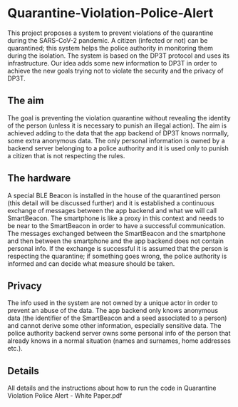 # Quarantine-Violation-Police-Alert
This project proposes a system to prevent violations of the quarantine during the SARS-CoV-2 pandemic. A citizen (infected or not) can be quarantined; this system helps the police authority in monitoring them during the isolation.
The system is based on the DP3T protocol and uses its infrastructure. Our idea adds some new information to DP3T in order to achieve the new goals trying not to violate the security and the privacy of DP3T.  

## The aim
The goal is preventing the violation quarantine without revealing the identity of the person (unless it is necessary to punish an illegal action). The aim is achieved adding to the data that the app backend of DP3T knows normally, some extra anonymous data. The only personal information is owned by a backend server belonging to a police authority and it is used only to punish a citizen that is not respecting the rules.  

## The hardware
A special BLE Beacon is installed in the house of the quarantined person (this detail will be discussed further) and it is established a continuous exchange of messages between the app backend and what we will call SmartBeacon. The smartphone is like a proxy in this context and needs to be near to the SmartBeacon in order to have a successful communication. The messages exchanged between the SmartBeacon and the smartphone and then between the smartphone and the app backend does not contain personal info. If the exchange is successful it is assumed that the person is respecting the quarantine; if something goes wrong, the police authority is informed and can decide what measure should be taken.  

## Privacy
The info used in the system are not owned by a unique actor in order to prevent an abuse of the data. The app backend only knows anonymous data (the identifier of the SmartBeacon and a seed associated to a person) and cannot derive some other information, especially sensitive data. The police authority backend server owns some personal info of the person that already knows in a normal situation (names and surnames, home addresses etc.).


## Details
All details and the instructions about how to run the code in Quarantine Violation Police Alert - White Paper.pdf
